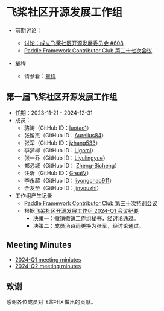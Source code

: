 # 飞桨社区开源发展工作组

- 前期讨论：
    - [讨论：成立飞桨社区开源发展委员会 #608](https://github.com/PaddlePaddle/community/issues/608)
    - [Paddle Framework Contributor Club 第二十七次会议](https://github.com/PaddlePaddle/community/blob/master/pfcc/meetings/2023/2023-08-31-meeting-agenda.md)

- 章程
    - 请参看：[章程](./pposdwg_charter.md)

## 第一届飞桨社区开源发展工作组

- 任期：2023-11-21 - 2024-12-31
- 成员：
  - 骆涛（GitHub ID：[luotao1](https://github.com/luotao1)）
  - 张留杰（GitHub ID：[Aurelius84](https://github.com/Aurelius84)）
  - 张军（GitHub ID：[jzhang533](https://github.com/jzhang533)）
  - 李梦柳（GitHub ID：[Ligoml](https://github.com/Ligoml)）
  - 张一乔（GitHub ID：[Liyulingyue](https://github.com/Liyulingyue)）
  - 郑必城（GitHub ID： [Zheng-Bicheng](https://github.com/Zheng-Bicheng)）
  - 汪昕（GitHub ID：[GreatV](https://github.com/GreatV)）
  - 李永超（GitHub ID：[liyongchao911](https://github.com/liyongchao911)）
  - 金友至（GitHub ID：[jinyouzhi](https://github.com/jinyouzhi)）
- 工作组产生记录
    - [Paddle Framework Contributor Club 第三十次特别会议](https://github.com/PaddlePaddle/community/blob/master/pfcc/meetings/2023/2023-11-16-meeting-minutes.md)
    - 根据[飞桨社区开源发展工作组 2024-Q1 会议纪要](https://github.com/PaddlePaddle/community/blob/master/pposdwg/2024-Q1-meeting-minutes.md)
        - 决策一：撤销撤销工作组秘书，经讨论通过。
        - 决策二：成员汤诗雨更换为张军，经讨论通过。
## Meeting Minutes
- [2024-Q1 meeting miniutes](https://github.com/PaddlePaddle/community/blob/master/pposdwg/2024-Q1-meeting-minutes.md)
- [2024-Q2 meeting minutes](https://github.com/PaddlePaddle/community/blob/master/pposdwg/2024-Q2-meeting-minutes.md)
## 致谢
感谢各位成员对飞桨社区做出的贡献。
